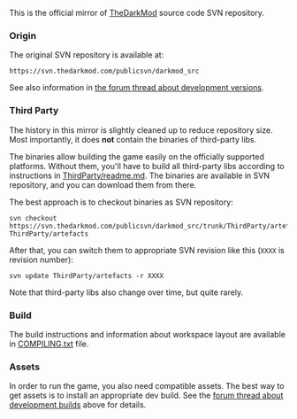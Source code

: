 This is the official mirror of [TheDarkMod](https://www.thedarkmod.com) source code SVN repository.


### Origin

The original SVN repository is available at:

    https://svn.thedarkmod.com/publicsvn/darkmod_src

See also information in [the forum thread about development versions][1].


### Third Party

The history in this mirror is slightly cleaned up to reduce repository size.
Most importantly, it does **not** contain the binaries of third-party libs.

The binaries allow building the game easily on the officially supported platforms.
Without them, you'll have to build all third-party libs according to instructions in [ThirdParty/readme.md](ThirdParty/readme.md).
The binaries are available in SVN repository, and you can download them from there.

The best approach is to checkout binaries as SVN repository:

    svn checkout https://svn.thedarkmod.com/publicsvn/darkmod_src/trunk/ThirdParty/artefacts/ ThirdParty/artefacts

After that, you can switch them to appropriate SVN revision like this (`XXXX` is revision number):

    svn update ThirdParty/artefacts -r XXXX

Note that third-party libs also change over time, but quite rarely.


### Build

The build instructions and information about workspace layout are available in [COMPILING.txt](COMPILING.txt) file.


### Assets

In order to run the game, you also need compatible assets.
The best way to get assets is to install an appropriate dev build.
See the [forum thread about development builds][1] above for details.


 [1]: https://forums.thedarkmod.com/index.php?/topic/20824-public-access-to-development-versions
